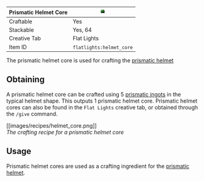| Prismatic Helmet Core | <img src="images/gifs/helmet_core.gif" width="16" alt=""/> |
|-----------------------|------------------------------------------------------------|
| Craftable             | Yes                                                        |
| Stackable             | Yes, 64                                                    |
| Creative Tab          | Flat Lights                                                |
| Item ID               | `flatlights:helmet_core`                                   |

The prismatic helmet core is used for crafting the [prismatic helmet](Prismatic-Helmet)

## Obtaining
A prismatic helmet core can be crafted using 5 [prismatic ingots](Prismatic-Ingot) in the typical helmet shape. This outputs 1 prismatic helmet core. Prismatic helmet cores can also be found in the `Flat Lights` creative tab, or obtained through the `/give` command.

[[images/recipes/helmet_core.png]]  
*The crafting recipe for a prismatic helmet core*

## Usage
Prismatic helmet cores are used as a crafting ingredient for the [prismatic helmet](Prismatic-Helmet).
